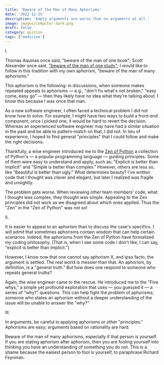 ```yaml
---
title: 'Beware of the Man of Many Aphorisms'
date: '2022-12-25'
description: 'Empty arguments are worse than no arguments at all.'
image: images/computer-dark.png
draft: false
category: opinion
tags: ['medicine']
---
```


I.

Thomas Aquinas once said, "beware of the man of one book"; Scott Alexander once said, ["beware of the man of one study"](https://slatestarcodex.com/2014/12/12/beware-the-man-of-one-study/); I would like to follow in this tradition with my own aphorism, "beware of the man of many aphorisms."

This aphorism is the following: in discussions, when someone makes repeated appeals to aphorisms — e.g., "don't fix what's not broken," "easy come, easy go" — then they likely have no idea what they're talking about. I know this because I was once that man.

As a new software engineer, I often faced a technical problem I did not know how to solve. For example, I might have two ways to build a front-end component; once I picked one, it would be hard to revert the decision. Whereas an experienced software engineer may have had a similar situation in the past and be able to pattern-match on that, I did not. In lieu of experience, I hoped to find general "principles" that I could follow and make the right decisions.

Thankfully, a wise engineer introduced me to the [Zen of Python](https://peps.python.org/pep-0020/) a collection of Python's — a popular programming language — guiding principles. Some of them were easy to understand and apply, such as: "Explicit is better than implicit" and "Simple is better than complex." However, others are less so, like "Beautiful is better than ugly." What determines beauty? I've written code that I thought was clever and elegant, but later I realized was fragile and unsightly.

The problem gets worse. When reviewing other team members' code, what I thought was complex, they thought was simple. Appealing to the Zen principles did not work as we disagreed about which ones applied. Thus the "Zen" in the "Zen of Python" was not so!

II.

It is easier to appeal to an aphorism than to discuss the case's specifics. I will admit that sometimes aphorisms contain wisdom that can help certain scenarios. Indeed, the aphorisms from the Zen of Python have formalized my coding philosophy. (That is, when I see some code I don't like, I can say, "explicit is better than implicit.”)

However, I know now that one cannot say aphorism X, and ipso facto, the argument is settled. The real world is messier than that. An aphorism, by definition, is a "general truth." But how does one respond to someone who repeats general truths?

Again, the wise engineer came to the rescue. He introduced me to the "Five whys," a simple yet profound exploration that uses — you guessed it — a series of "why?" questions. This can help fight the problem of aphorisms; someone who states an aphorism without a deeper understanding of the issue will be unable to answer the "why?"

III.

In arguments, be careful in applying aphorisms or other "principles." Aphorisms are easy; arguments based on rationality are hard.

Beware of the man of many aphorisms, especially if that person is yourself. If you are stating aphorism after aphorism, then you are fooling yourself into thinking you have an understanding of something you do not. This is a shame because the easiest person to fool is yourself, to paraphrase Richard Feynman.
